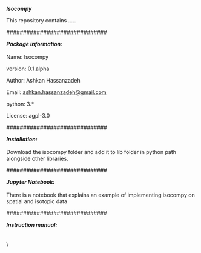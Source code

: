 ***Isocompy***

This repository contains .....

##############################


***Package information:***\
\
Name: Isocompy

version: 0.1.alpha

Author: Ashkan Hassanzadeh   

Email: ashkan.hassanzadeh@gmail.com

python: 3.*

License: agpl-3.0

##############################

***Installation:***\
\
Download the isocompy folder and add it to lib folder in python path alongside other libraries.

##############################


***Jupyter Notebook:***\
\
There is a notebook that explains an example of implementing isocompy on spatial and isotopic data

##############################

***Instruction manual:***
\
\
\
\
